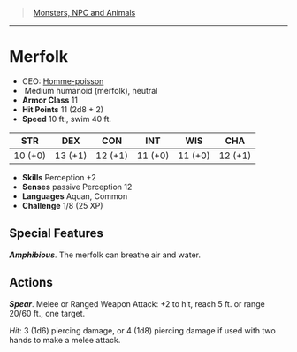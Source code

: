 ﻿---
!MonsterItem
Family: MonsterVO
Type: humanoid (merfolk)
Size: Medium
Alignment: neutral
ArmorClass: 11
HitPoints: 11 (2d8 + 2)
Speed: 10 ft., swim 40 ft.
Strength: 10 (+0)
Dexterity: 13 (+1)
Constitution: 12 (+1)
Intelligence: 11 (+0)
Wisdom: 11 (+0)
Charisma: 12 (+1)
Skills: Perception +2
Senses: passive Perception 12
Languages: Aquan, Common
Challenge: 1/8 (25 XP)
Id: monsters_vo.md#merfolk
ParentLink: monsters_vo.md#monsters-npc-and-animals
Name: Merfolk
ParentName: Monsters, NPC and Animals
NameLevel: 1
AltName: '[Homme-poisson](hd_monsters_homme_poisson.md)'
Attributes:
  Name: Merfolk
  Markdown: >+
    # <!--Name-->Merfolk<!--/Name-->


    - CEO: <!--AltName-->[Homme-poisson](hd_monsters_homme_poisson.md)<!--/AltName-->

    -  <!--Size-->Medium<!--/Size--> <!--Type-->humanoid (merfolk)<!--/Type-->, <!--Alignment-->neutral<!--/Alignment-->

    - **Armor Class** <!--ArmorClass-->11<!--/ArmorClass-->

    - **Hit Points** <!--HitPoints-->11 (2d8 + 2)<!--/HitPoints-->

    - **Speed** <!--Speed-->10 ft., swim 40 ft.<!--/Speed-->


    |STR|DEX|CON|INT|WIS|CHA|

    |---|---|---|---|---|---|

    |<!--Strength-->10 (+0)<!--/Strength-->|<!--Dexterity-->13 (+1)<!--/Dexterity-->|<!--Constitution-->12 (+1)<!--/Constitution-->|<!--Intelligence-->11 (+0)<!--/Intelligence-->|<!--Wisdom-->11 (+0)<!--/Wisdom-->|<!--Charisma-->12 (+1)<!--/Charisma-->|


    - **Skills** <!--Skills-->Perception +2<!--/Skills-->

    - **Senses** <!--Senses-->passive Perception 12<!--/Senses-->

    - **Languages** <!--Languages-->Aquan, Common<!--/Languages-->

    - **Challenge** <!--Challenge-->1/8 (25 XP)<!--/Challenge-->


    ## Special Features


    **_Amphibious_**. The merfolk can breathe air and water.


    ## Actions


    **_Spear_**. Melee or Ranged Weapon Attack: +2 to hit, reach 5 ft. or range 20/60 ft., one target.


    _Hit_: 3 (1d6) piercing damage, or 4 (1d8) piercing damage if used with two hands to make a melee attack.

  AltName: '[Homme-poisson](hd_monsters_homme_poisson.md)'
  Size: Medium
  Type: humanoid (merfolk)
  Alignment: neutral
  ArmorClass: 11
  HitPoints: 11 (2d8 + 2)
  Speed: 10 ft., swim 40 ft.
  Strength: 10 (+0)
  Dexterity: 13 (+1)
  Constitution: 12 (+1)
  Intelligence: 11 (+0)
  Wisdom: 11 (+0)
  Charisma: 12 (+1)
  Skills: Perception +2
  Senses: passive Perception 12
  Languages: Aquan, Common
  Challenge: 1/8 (25 XP)
AttributesDictionary: >+
  Name: Merfolk

  Markdown: >+

    # <!--Name-->Merfolk<!--/Name-->





    - CEO: <!--AltName-->[Homme-poisson](hd_monsters_homme_poisson.md)<!--/AltName-->



    -  <!--Size-->Medium<!--/Size--> <!--Type-->humanoid (merfolk)<!--/Type-->, <!--Alignment-->neutral<!--/Alignment-->



    - **Armor Class** <!--ArmorClass-->11<!--/ArmorClass-->



    - **Hit Points** <!--HitPoints-->11 (2d8 + 2)<!--/HitPoints-->



    - **Speed** <!--Speed-->10 ft., swim 40 ft.<!--/Speed-->





    |STR|DEX|CON|INT|WIS|CHA|



    |---|---|---|---|---|---|



    |<!--Strength-->10 (+0)<!--/Strength-->|<!--Dexterity-->13 (+1)<!--/Dexterity-->|<!--Constitution-->12 (+1)<!--/Constitution-->|<!--Intelligence-->11 (+0)<!--/Intelligence-->|<!--Wisdom-->11 (+0)<!--/Wisdom-->|<!--Charisma-->12 (+1)<!--/Charisma-->|





    - **Skills** <!--Skills-->Perception +2<!--/Skills-->



    - **Senses** <!--Senses-->passive Perception 12<!--/Senses-->



    - **Languages** <!--Languages-->Aquan, Common<!--/Languages-->



    - **Challenge** <!--Challenge-->1/8 (25 XP)<!--/Challenge-->





    ## Special Features





    **_Amphibious_**. The merfolk can breathe air and water.





    ## Actions





    **_Spear_**. Melee or Ranged Weapon Attack: +2 to hit, reach 5 ft. or range 20/60 ft., one target.





    _Hit_: 3 (1d6) piercing damage, or 4 (1d8) piercing damage if used with two hands to make a melee attack.



  AltName: '[Homme-poisson](hd_monsters_homme_poisson.md)'

  Size: Medium

  Type: humanoid (merfolk)

  Alignment: neutral

  ArmorClass: 11

  HitPoints: 11 (2d8 + 2)

  Speed: 10 ft., swim 40 ft.

  Strength: 10 (+0)

  Dexterity: 13 (+1)

  Constitution: 12 (+1)

  Intelligence: 11 (+0)

  Wisdom: 11 (+0)

  Charisma: 12 (+1)

  Skills: Perception +2

  Senses: passive Perception 12

  Languages: Aquan, Common

  Challenge: 1/8 (25 XP)

---
> [Monsters, NPC and Animals](srd_monsters.md)

---

# Merfolk

- CEO: [Homme-poisson](hd_monsters_homme_poisson.md)
-  Medium humanoid (merfolk), neutral
- **Armor Class** 11
- **Hit Points** 11 (2d8 + 2)
- **Speed** 10 ft., swim 40 ft.

|STR|DEX|CON|INT|WIS|CHA|
|---|---|---|---|---|---|
|10 (+0)|13 (+1)|12 (+1)|11 (+0)|11 (+0)|12 (+1)|

- **Skills** Perception +2
- **Senses** passive Perception 12
- **Languages** Aquan, Common
- **Challenge** 1/8 (25 XP)

## Special Features

**_Amphibious_**. The merfolk can breathe air and water.

## Actions

**_Spear_**. Melee or Ranged Weapon Attack: +2 to hit, reach 5 ft. or range 20/60 ft., one target.

_Hit_: 3 (1d6) piercing damage, or 4 (1d8) piercing damage if used with two hands to make a melee attack.

